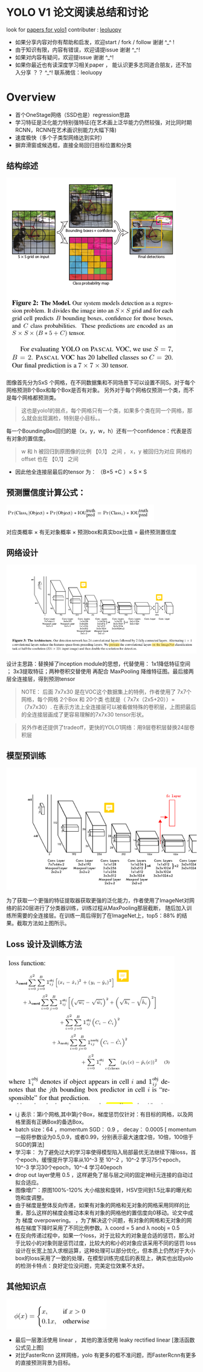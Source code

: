 
# YOLO V1 论文阅读总结和讨论

look for [papers for yolo1](https://github.com/leoluopy/paper_discussing/blob/master/yolo/yolo1/yolo_1.pdf)
contributer : [leoluopy](https://github.com/leoluopy)

+ 如果分享内容对你有帮助和启发，欢迎start / fork / follow 谢谢 ^_^ !
+ 由于知识有限，内容有错误，欢迎请提issue 谢谢 ^_^!
+ 如果对内容有疑问，欢迎提issue 谢谢 ^_^!
+ 如果你最近也有读深度学习相关paper ， 能认识更多志同道合朋友，还不加入分享 ？？   ^_^! 联系微信：leoluopy

# Overview

+ 首个OneStage网络（SSD也是）regression思路
+ 学习特征是泛化能力特别强特征(在艺术画上泛华能力仍然较强，对比同时期RCNN，RCNN在艺术画识别能力大幅下降)
+ 速度极快（多个子类型网络达到实时）
+ 摒弃滑窗或候选框，直接全局回归目标位置和分类



## 结构综述
![](./arch.png)

图像首先分为SxS 个网格，在不同数据集和不同场景下可以设置不同S。对于每个网格预测B个Box和每个Box是否有对象。
另外对于每个网格仅预测一个类，而不是每个网格都预测类。

>这也是yolo1的弱点，每个网格只有一个类，如果多个类在同一个网格，那么就会出现漏检，特别是小目标。。

每一个BoundingBox回归的是（x，y，w，h）还有一个confidence：代表是否有对象的置信度。

> w 和 h 被回归到原图像的比例 【0,1】 之间 ， x，y 被回归为对应 网格的 offset 也在 【0,1】 之间

+ 因此他全连接层最后的tensor 为： （B×5 +C ）× S × S


## 预测置信度计算公式：

![](./fromula_pre.png)

对应类概率 × 有无对象概率 × 预测box和真实box比值 = 最终预测置信度


## 网络设计

![](./arch_detail.png)

设计主思路：替换掉了inception module的思想，代替使用： 1x1降低特征空间 ； 3x3提取特征；两种卷积交替使用 再配合 MaxPooling 降维特征图。最后接两层全连接层，得到预测tensor

> NOTE： 后面 7x7x30 是在VOC这个数据集上的特例，作者使用了 7x7个网格，每个网格 2个Box 和 20个类 也就是（ 7x7x（2x5+20））= （7x7x30）.
在表示方法上全连接层可以被看做特殊的卷积层，上图把最后的全连接层画成了更容易理解的7x7x30 tensor形状。

> 另外作者还提供了tradeoff，更快的YOLO1网络：用9层卷积层替换24层卷积层

## 模型预训练

![](./pretrain_arch.png)

为了获取一个更强的特征提取器获取更强的泛化能力，作者使用了ImageNet对网络的前20层进行了分类器训练，训练过程从MaxPooling那层截断，
随后加入训练所需要的全连接层。在训练一周后得到了在ImageNet上，top5：88% 的结果。截取方法如上图所示。


## Loss 设计及训练方法

![](./loss.png)

+ i,j 表示：第i个网格,其中第j个Box，梯度惩罚仅针对：有目标的网格，以及网格里面有正确Box的备选Box。 
+ batch size：64 ，momentum SGD： 0.9 ， decay： 0.0005  [ momentum 一般将参数设为0.5,0.9，或者0.99，分别表示最大速度2倍，10倍，100倍于SGD的算法]
+ 学习率： 为了避免过大的学习率使得模型陷入局部最优无法继续下降loss，首个epoch，缓慢提升学习率从10^-3 至 10^-2 ，10^-2 学习75个epoch，10^-3 学习30个epoch，10^-4 学习40epoch
+ drop out layer使用 0.5 ，这样避免了层与层之间的固定神经元连接的自动过拟合适应。
+ 图像增广：原图100%-120% 大小缩放和旋转，HSV空间到1.5比率的曝光和饱和度调整。
+ 由于梯度是整体反向传递，如果有对象的网格和无对象的网格采用同样的比重，那么这样的梯度会推动本来有对象的网格他的置信度向0移动。论文中成为 梯度 overpowering。
，为了解决这个问题，有对象的网格和无对象的网格在梯度下降时采用了不同比例参数。λ coord = 5 and λ noobj = 0.5
+ 在反向传递过程中，如果一个loss，对于比较大的对象是合适的惩罚，那么对于比较小的对象则是惩罚过度，比较大的和小的对象应该采用不同的惩罚
loss设计在长宽上加入求根运算，这种处理可以部分优化，但本质上仍然对于大小box的loss采用了一致的处理，在模型训练完成后的表现上，确实也出现yolo的检测卡特点：良好定位没问题，完美定位效果不太好。


## 其他知识点

![](./leaky_linear.png)

+ 最后一层激活使用 linear ， 其他的激活使用 leaky rectified linear [激活函数公式见上图]
+ 对比FasterRcnn 这样网络，yolo 有更多的框不准问题，而FasterRcnn有更多的直接预测背景为目标。

